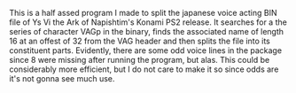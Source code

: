 This is a half assed program I made to split the japanese voice acting BIN file of Ys Vi the Ark of Napishtim's Konami PS2 release. It searches for a the series of character VAGp in the binary, finds the associated name of length 16 at an offest of 32 from the VAG header and then splits the file into its constituent parts. 
Evidently, there are some odd voice lines in the package since 8 were missing after running the program, but alas.
This could be considerably more efficient, but I do not care to make it so since odds are it's not gonna see much use.
